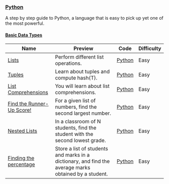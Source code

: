 ### [Python](https://www.hackerrank.com/domains/python)
A step by step guide to Python, a language that is easy to pick up yet one of the most powerful.

#### [Basic Data Types](https://www.hackerrank.com/domains/python/py-basic-data-types)

Name | Preview | Code | Difficulty
---- | ------- | ---- | ----------
[Lists](https://www.hackerrank.com/challenges/python-lists)|Perform different list operations.|[Python](python-lists.py)|Easy
[Tuples ](https://www.hackerrank.com/challenges/python-tuples)|Learn about tuples and compute hash(T).|[Python](python-tuples.py)|Easy
[List Comprehensions](https://www.hackerrank.com/challenges/list-comprehensions)|You will learn about list comprehensions.|[Python](list-comprehensions.py)|Easy
[Find the Runner-Up Score!  ](https://www.hackerrank.com/challenges/find-second-maximum-number-in-a-list)|For a given list of numbers, find the second largest number.|[Python](find-second-maximum-number-in-a-list.py)|Easy
[Nested Lists](https://www.hackerrank.com/challenges/nested-list)|In a classroom of N students, find the student with the second lowest grade.|[Python](nested-list.py)|Easy
[Finding the percentage](https://www.hackerrank.com/challenges/finding-the-percentage)|Store a list of students and marks in a dictionary, and find the average marks obtained by a student.|[Python](finding-the-percentage.py)|Easy

